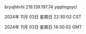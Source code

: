 brysjhhrhl 219.139.197.74 yqqlmgsycl

2024年 11月 03日 星期日 22:30:02 CST

2024年 11月 03日 星期日 14:30:02 GMT
